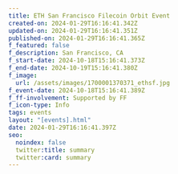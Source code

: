 ```yaml
---
title: ETH San Francisco Filecoin Orbit Event
created-on: 2024-01-29T16:16:41.342Z
updated-on: 2024-01-29T16:16:41.351Z
published-on: 2024-01-29T16:16:41.365Z
f_featured: false
f_description: San Francisco, CA
f_start-date: 2024-10-18T15:16:41.373Z
f_end-date: 2024-10-19T15:16:41.380Z
f_image:
  url: /assets/images/1700001370371_ethsf.jpg
f_event-date: 2024-10-18T15:16:41.389Z
f_ff-involvement: Supported by FF
f_icon-type: Info
tags: events
layout: "[events].html"
date: 2024-01-29T16:16:41.397Z
seo:
  noindex: false
  twitter:title: summary
  twitter:card: summary
---
```


